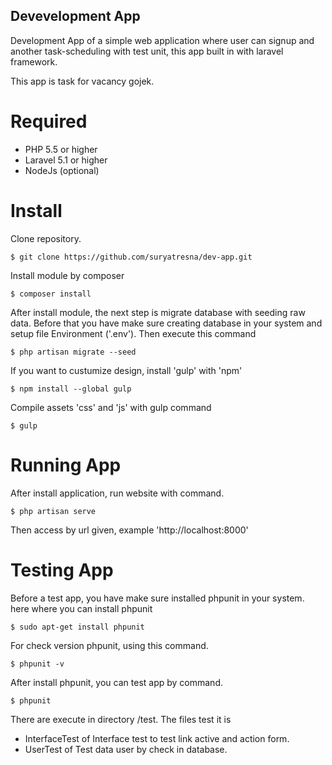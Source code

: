 ## Devevelopment App

Development App of a simple web application where user can signup and another task-scheduling with test unit, this app built in with laravel framework.

This app is task for vacancy gojek.

# Required

* PHP 5.5 or higher
* Laravel 5.1 or higher
* NodeJs (optional)

# Install

Clone repository.

	$ git clone https://github.com/suryatresna/dev-app.git

Install module by composer

	$ composer install

After install module, the next step is migrate database with seeding raw data. Before that you have make sure creating database in your system and setup file Environment ('.env'). Then execute this command

	$ php artisan migrate --seed

If you want to custumize design, install 'gulp' with 'npm'
	
	$ npm install --global gulp

Compile assets 'css' and 'js' with gulp command
	
	$ gulp

# Running App

After install application, run website with command.
	
	$ php artisan serve

Then access by url given, example 'http://localhost:8000'

# Testing App

Before a test app, you have make sure installed phpunit in your system. here where you can install phpunit
	
	$ sudo apt-get install phpunit

For check version phpunit, using this command.
	
	$ phpunit -v

After install phpunit, you can test app by command.

	$ phpunit

There are execute in directory /test. The files test it is 
* InterfaceTest of Interface test to test link active and action form.
* UserTest of Test data user by check in database.

